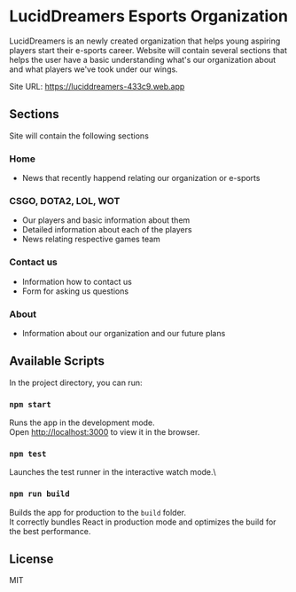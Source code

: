 # LucidDreamers Esports Organization

LucidDreamers is an newly created organization that helps young aspiring players start their e-sports career. Website will contain
several sections that helps the user have a basic understanding what's our organization about and what players we've took under our wings. 

Site URL: https://luciddreamers-433c9.web.app

## Sections

Site will contain the following sections

### Home

- News that recently happend relating our organization or e-sports

### CSGO, DOTA2, LOL, WOT

- Our players and basic information about them
- Detailed information about each of the players
- News relating respective games team

### Contact us

- Information how to contact us
- Form for asking us questions

### About

- Information about our organization and our future plans

## Available Scripts

In the project directory, you can run:

### `npm start`

Runs the app in the development mode.\
Open [http://localhost:3000](http://localhost:3000) to view it in the browser.


### `npm test`

Launches the test runner in the interactive watch mode.\

### `npm run build`

Builds the app for production to the `build` folder.\
It correctly bundles React in production mode and optimizes the build for the best performance.


## License

MIT





